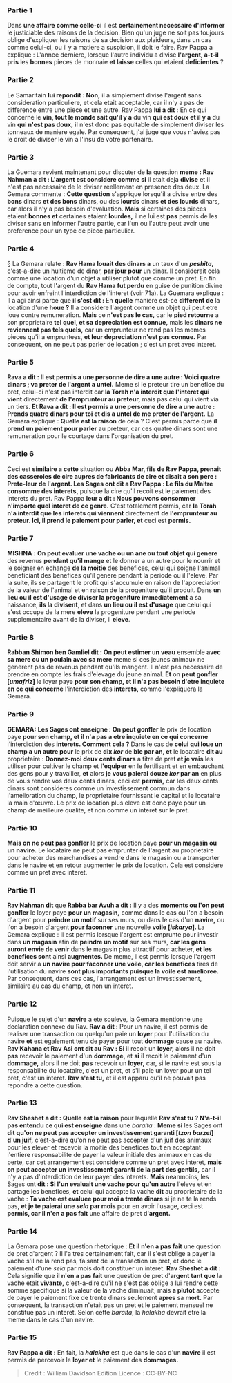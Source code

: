 
### Partie 1
Dans <b>une affaire comme celle-ci</b> il est <b>certainement necessaire d'informer</b> le justiciable des raisons de la decision. Bien qu'un juge ne soit pas toujours oblige d'expliquer les raisons de sa decision aux plaideurs, dans un cas comme celui-ci, ou il y a matiere a suspicion, il doit le faire. Rav Pappa a explique : L'annee derniere, lorsque l'autre individu a divise <b>l'argent, a-t-il pris</b> les <b>bonnes</b> pieces de monnaie <b>et laisse</b> celles qui etaient <b>deficientes</b> ?

### Partie 2
Le Samaritain <b>lui repondit : Non,</b> il a simplement divise l'argent sans consideration particuliere, et cela etait acceptable, car il n'y a pas de difference entre une piece et une autre. Rav Pappa <b>lui a dit :</b> En ce qui concerne le <b>vin, tout le monde sait qu'il y a</b> du vin <b>qui est doux et il y a</b> du vin <b>qui n'est pas doux,</b> il n'est donc pas equitable de simplement diviser les tonneaux de maniere egale. Par consequent, j'ai juge que vous n'aviez pas le droit de diviser le vin a l'insu de votre partenaire.

### Partie 3
La Guemara revient maintenant pour discuter de <b>la</b> question <b>meme : Rav Nahman a dit : L'argent est considere comme si</b> il etait deja <b>divise</b> et il n'est pas necessaire de le diviser reellement en presence des deux. La Gemara commente : <b>Cette question</b> s'applique lorsqu'il a divise entre des <b>bons</b> dinars <b>et des bons</b> dinars, ou des <b>lourds</b> dinars <b>et des lourds</b> dinars, car alors il n'y a pas besoin d'evaluation. <b>Mais</b> si certaines des pieces etaient <b>bonnes et</b> certaines etaient <b>lourdes,</b> il ne lui est <b>pas</b> permis de les diviser sans en informer l'autre partie, car l'un ou l'autre peut avoir une preference pour un type de piece particulier.

### Partie 4
§ La Gemara relate : <b>Rav Hama louait des dinars a</b> un taux d'un <b><i>peshita</i>,</b> c'est-a-dire un huitieme de dinar, <b>par jour pour</b> un dinar. Il considerait cela comme une location d'un objet a utiliser plutot que comme un pret. En fin de compte, tout l'argent du <b>Rav Hama fut perdu</b> en guise de punition divine pour avoir enfreint l'interdiction de l'interet (voir 71a). La Guemara explique : Il a agi ainsi parce que <b>il s'est dit : </b> En <b>quelle</b> maniere est-ce <b>different de</b> la location d'une <b>houe ?</b> Il a considere l'argent comme un objet qui peut etre loue contre remuneration. <b>Mais</b> ce <b>n'est pas le cas,</b> car le <b>pied retourne</b> a son proprietaire <b>tel quel, et sa depreciation est connue,</b> mais les <b>dinars ne reviennent pas tels quels,</b> car un emprunteur ne rend pas les memes pieces qu'il a empruntees, <b>et leur depreciation n'est pas connue.</b> Par consequent, on ne peut pas parler de location ; c'est un pret avec interet.

### Partie 5
<b>Rava a dit : Il est permis a une personne de dire a une autre : Voici quatre dinars ; va preter de l'argent a untel.</b> Meme si le preteur tire un benefice du pret, celui-ci n'est pas interdit car <b>la Torah n'a interdit que l'interet qui vient</b> directement <b>de l'emprunteur au preteur,</b> mais pas celui qui vient via un tiers. <b>Et Rava a dit : Il est permis a une personne de dire a une autre : Prends quatre dinars pour toi et dis a untel de me preter de l'argent.</b> La Gemara explique : <b>Quelle est la raison</b> de cela ? C'est permis parce que <b>il prend un paiement pour parler</b> au preteur, car ces quatre dinars sont une remuneration pour le courtage dans l'organisation du pret.

### Partie 6
Ceci est <b>similaire a cette</b> situation ou <b>Abba Mar, fils de Rav Pappa, prenait des casseroles de cire aupres de fabricants de cire et disait a son pere : Prete-leur de l'argent. Les Sages ont dit a Rav Pappa : Le fils du Maitre consomme des interets,</b> puisque la cire qu'il recoit est le paiement des interets du pret. Rav Pappa <b>leur a dit : Nous pouvons consommer n'importe quel interet de ce genre.</b> C'est totalement permis, car <b>la Torah n'a interdit que les interets qui viennent</b> directement <b>de l'emprunteur au preteur. Ici, il prend le paiement pour parler, et</b> ceci est <b>permis.</b>

### Partie 7
<strong>MISHNA :</strong> <b>On peut evaluer une vache ou un ane ou tout objet qui genere</b> des revenus <b>pendant qu'il mange</b> et le donner a un autre pour le nourrir et le soigner en echange <b>de la moitie</b> des benefices, celui qui soigne l'animal beneficiant des benefices qu'il genere pendant la periode ou il l'eleve. Par la suite, ils se partagent le profit qui s'accumule en raison de l'appreciation de la valeur de l'animal et en raison de la progeniture qu'il produit. Dans <b>un lieu ou il est d'usage de diviser la progeniture immediatement</b> a sa naissance, <b>ils la divisent</b>, et dans <b>un lieu ou il est d'usage</b> que celui qui s'est occupe de la mere <b>eleve</b> la progeniture pendant une periode supplementaire avant de la diviser, il <b>eleve</b>.

### Partie 8
<b>Rabban Shimon ben Gamliel dit : On peut estimer un veau</b> ensemble <b>avec sa mere ou un poulain avec sa mere</b> meme si ces jeunes animaux ne generent pas de revenus pendant qu'ils mangent. Il n'est pas necessaire de prendre en compte les frais d'elevage du jeune animal. <b>Et</b> on <b>peut gonfler [<i>umafriz</i>]</b> le loyer paye <b>pour son champ, et il n'a pas besoin d'etre inquiete en ce qui concerne</b> l'interdiction des <b>interets,</b> comme l'expliquera la Gemara.

### Partie 9
<strong>GEMARA:</strong> <b>Les Sages ont enseigne : On peut gonfler</b> le prix de location paye <b>pour son champ, et il n'a pas a etre inquiete en ce qui concerne</b> l'interdiction des <b>interets. Comment cela ? </b> Dans le cas de <b>celui qui loue un champ a un autre pour</b> le prix de <b>dix <i>kor</i></b> de <b>ble par an, et</b> le locataire <b>dit au</b> proprietaire : <b>Donnez-moi deux cents dinars</b> a titre de pret <b>et je vais</b> les utiliser pour cultiver le champ et <b>l'equiper</b> en le fertilisant et en embauchant des gens pour y travailler, <b>et</b> alors <b>je vous paierai douze <i>kor</i> par an</b> en plus de vous rendre vos deux cents dinars, ceci est <b>permis,</b> car les deux cents dinars sont consideres comme un investissement commun dans l'amelioration du champ, le proprietaire fournissant le capital et le locataire la main d'œuvre. Le prix de location plus eleve est donc paye pour un champ de meilleure qualite, et non comme un interet sur le pret.

### Partie 10
<b>Mais on ne peut pas gonfler</b> le prix de location paye <b>pour un magasin ou un navire.</b> Le locataire ne peut pas emprunter de l'argent au proprietaire pour acheter des marchandises a vendre dans le magasin ou a transporter dans le navire et en retour augmenter le prix de location. Cela est considere comme un pret avec interet.

### Partie 11
<b>Rav Nahman dit</b> que <b>Rabba bar Avuh a dit :</b> Il y a des <b>moments ou l'on peut gonfler</b> le loyer paye <b>pour un magasin,</b> comme dans le cas ou l'on a besoin d'argent pour <b>peindre un motif</b> sur ses murs, ou dans le cas d'un <b>navire,</b> ou l'on a besoin d'argent <b>pour faconner</b> une nouvelle <b>voile [<i>iskarya</i>]. </b> La Gemara explique : Il est permis lorsque l'argent est emprunte pour investir dans <b>un magasin</b> afin de <b>peindre un motif</b> sur ses murs, <b>car les gens auront envie de venir</b> dans le magasin plus attractif pour acheter, <b>et les benefices sont</b> ainsi <b>augmentes. </b> De meme, il est permis lorsque l'argent doit servir a <b>un navire pour faconner une voile, car les benefices</b> tires de l'utilisation du navire <b>sont plus importants puisque la voile est amelioree.</b> Par consequent, dans ces cas, l'arrangement est un investissement, similaire au cas du champ, et non un interet.

### Partie 12
Puisque le sujet d'un <b>navire</b> a ete souleve, la Gemara mentionne une declaration connexe du Rav. <b>Rav a dit :</b> Pour un navire, il est permis de realiser une transaction ou quelqu'un paie un <b>loyer</b> pour l'utilisation du navire <b>et</b> est egalement tenu de payer pour tout <b>dommage</b> cause au navire. <b>Rav Kahana et Rav Asi ont dit au Rav : Si</b> il recoit un <b>loyer,</b> alors il ne doit <b>pas</b> recevoir le paiement d'un <b>dommage,</b> et <b>si</b> il recoit le paiement d'un <b>dommage,</b> alors il ne doit <b>pas</b> recevoir un <b>loyer,</b> car, si le navire est sous la responsabilite du locataire, c'est un pret, et s'il paie un loyer pour un tel pret, c'est un interet. <b>Rav s'est tu,</b> et il est apparu qu'il ne pouvait pas repondre a cette question.

### Partie 13
<b>Rav Sheshet a dit : Quelle est la raison</b> pour laquelle <b>Rav s'est tu ? N'a-t-il pas entendu ce qui est enseigne</b> dans une <i>baraita</i> : <b>Meme si</b> les Sages ont <b>dit qu'on ne peut pas accepter un investissement garanti [<i>tzon barzel</i>] d'un juif,</b> c'est-a-dire qu'on ne peut pas accepter d'un juif des animaux pour les elever et recevoir la moitie des benefices tout en acceptant l'entiere responsabilite de payer la valeur initiale des animaux en cas de perte, car cet arrangement est considere comme un pret avec interet, <b>mais on peut accepter un investissement garanti de la part des gentils,</b> car il n'y a pas d'interdiction de leur payer des interets. <b>Mais</b> neanmoins, les Sages ont <b>dit : Si l'un evaluait une vache pour qu'un autre</b> l'eleve et en partage les benefices, <b>et</b> celui qui accepte la vache <b>dit</b> au proprietaire de la vache : <b>Ta vache est evaluee pour moi a trente dinars</b> si je ne te la rends pas, <b>et je te paierai une <i>sela</i> par mois</b> pour en avoir l'usage, ceci est <b>permis, car il n'en a pas fait</b> une affaire de pret d'<b>argent.</b>

### Partie 14
La Gemara pose une question rhetorique : <b>Et il n'en a pas fait</b> une question de pret d'argent ? Il l'a tres certainement fait, car il s'est oblige a payer la vache s'il ne la rend pas, faisant de la transaction un pret, et donc le paiement d'une <i>sela</i> par mois doit constituer un interet. <b>Rav Sheshet a dit :</b> Cela signifie que <b>il n'en a pas fait</b> une question de pret d'<b>argent tant que</b> la vache etait <b>vivante,</b> c'est-a-dire qu'il ne s'est pas oblige a lui rendre cette somme specifique si la valeur de la vache diminuait, mais <b>a plutot</b> accepte de payer le paiement fixe de trente dinars seulement <b>apres</b> sa <b>mort.</b> Par consequent, la transaction n'etait pas un pret et le paiement mensuel ne constitue pas un interet. Selon cette <i>baraita</i>, la <i>halakha</i> devrait etre la meme dans le cas d'un navire.

### Partie 15
<b>Rav Pappa a dit :</b> En fait, la <b><i>halakha</i></b> est que dans le cas d'un <b>navire</b> il est permis de percevoir le <b>loyer et</b> le paiement des <b>dommages.</b>

>Credit : William Davidson Edition
>Licence : CC-BY-NC